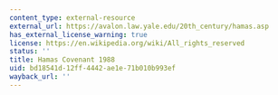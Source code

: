 ```yaml
---
content_type: external-resource
external_url: https://avalon.law.yale.edu/20th_century/hamas.asp
has_external_license_warning: true
license: https://en.wikipedia.org/wiki/All_rights_reserved
status: ''
title: Hamas Covenant 1988
uid: bd18541d-12ff-4442-ae1e-71b010b993ef
wayback_url: ''
---
```

